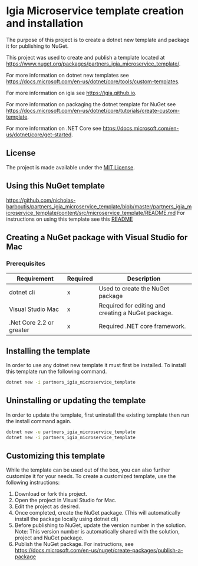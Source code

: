﻿# Igia Microservice template creation and installation

The purpose of this project is to create a dotnet new template and package it for publishing to NuGet.  

This project was used to create and publish a template located at <https://www.nuget.org/packages/partners_igia_microservice_template/>.

For more information on dotnet new templates see <https://docs.microsoft.com/en-us/dotnet/core/tools/custom-templates>.

For more information on igia see <https://igia.github.io>.

For more information on packaging the dotnet template for NuGet see <https://docs.microsoft.com/en-us/dotnet/core/tutorials/create-custom-template>.

For more information on .NET Core see <https://docs.microsoft.com/en-us/dotnet/core/get-started>.

## License

The project is made available under the [MIT License](LICENSE.md).

## Using this NuGet template

https://github.com/nicholas-barboutis/partners_igia_microservice_template/blob/master/partners_igia_microservice_template/content/src/microservice_template/README.md
For instructions on using this template see this [README](<https://www.nuget.org/packages/partners_igia_microservice_template>)

## Creating a NuGet package with Visual Studio for Mac

### Prerequisites

| Requirement              | Required | Description                                        |
| ------------------------ | -------- | -------------------------------------------------- |
| dotnet cli               | x        | Used to create the NuGet package                   |
| Visual Studio Mac        | x        | Required for editing and creating a NuGet package. |
| .Net Core 2.2 or greater | x        | Required .NET core framework.                      |

## Installing the template

In order to use any dotnet new template it must first be installed. To install this template run the following command.

```bash
dotnet new -i partners_igia_microservice_template
```

## Uninstalling or updating the template

In order to update the template, first uninstall the existing template then run the install command again.

```bash
dotnet new -u partners_igia_microservice_template
dotnet new -i partners_igia_microservice_template
```

## Customizing this template

While the template can be used out of the box, you can also further customize it for your needs. To create a customized template, use the following instructions:

1. Download or fork this project.
2. Open the project in Visual Studio for Mac.
3. Edit the project as desired.
4. Once completed, create the NuGet package. (This will automatically install the package locally using dotnet cli)
5. Before publishing to NuGet, update the version number in the solution.  Note: This version number is automatically shared with the solution, project and NuGet package.
6. Publish the NuGet package. For instructions, see <https://docs.microsoft.com/en-us/nuget/create-packages/publish-a-package>